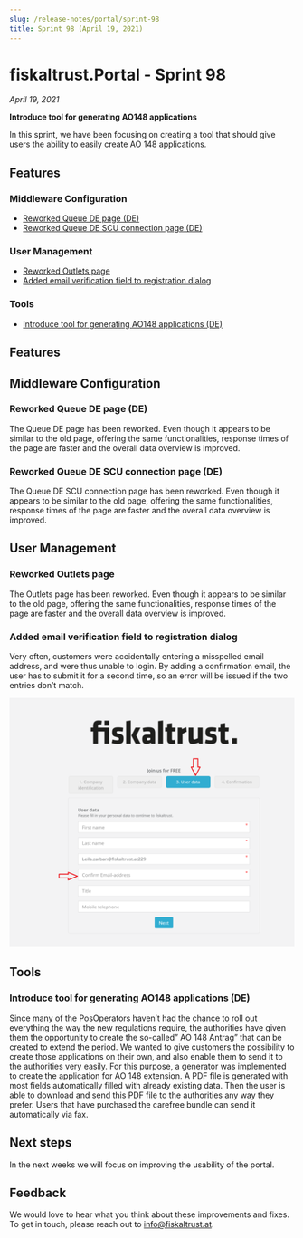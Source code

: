 ```yaml
---
slug: /release-notes/portal/sprint-98
title: Sprint 98 (April 19, 2021)
---
```


# fiskaltrust.Portal - Sprint 98
_April 19, 2021_

**Introduce tool for generating AO148 applications**

In this sprint, we have been focusing on creating a tool that should give users the ability to easily create AO 148 applications.

## Features

### Middleware Configuration
- [Reworked Queue DE page (DE)](#reworked-queue-de-page-de)
- [Reworked Queue DE SCU connection page (DE)](#reworked-queue-de-scu-connection-page-de)

### User Management
- [Reworked Outlets page](#reworked-outlets-page)
- [Added email verification field to registration dialog](#added-email-verification-field-to-registration-dialog)

### Tools
- [Introduce tool for generating AO148 applications (DE)](#introduce-tool-for-generating-ao148-applications-de)
 
## Features
 
## Middleware Configuration
 
### Reworked Queue DE page (DE)
The Queue DE page has been reworked. Even though it appears to be similar to the old page, offering the same functionalities, response times of the page are faster and the overall data overview is improved.
 
### Reworked Queue DE SCU connection page (DE)
The Queue DE SCU connection page has been reworked. Even though it appears to be similar to the old page, offering the same functionalities, response times of the page are faster and the overall data overview is improved.
 
## User Management
 
### Reworked Outlets page
The Outlets page has been reworked. Even though it appears to be similar to the old page, offering the same functionalities, response times of the page are faster and the overall data overview is improved.
 
### Added email verification field to registration dialog
Very often, customers were accidentally entering a misspelled email address, and were thus unable to login. By adding a confirmation email, the user has to submit it for a second time, so an error will be issued if the two entries don’t match.
 
![VerificationEmail](images/sprint-98/VerificationEmail.png)
 
## Tools
 
### Introduce tool for generating AO148 applications (DE)
Since many of the PosOperators haven’t had the chance to roll out everything the way the new regulations require, the authorities have given them the opportunity to create the  so-called” AO 148 Antrag” that can be created to extend the period. We wanted to give customers the possibility to create those applications on their own, and also enable them to send it to the authorities very easily.
For this purpose, a generator was implemented to create the application for AO 148 extension. A PDF file is generated with most fields automatically filled with already existing data. Then the user is able to download and send this PDF file to the authorities any way they prefer. Users that have purchased the carefree bundle can send it automatically via fax.
 
## Next steps
 
In the next weeks we will focus on improving the usability of the portal.
## Feedback
 
We would love to hear what you think about these improvements and fixes. To get in touch, please reach out to [info@fiskaltrust.at](mailto:info@fiskaltrust.at). 
